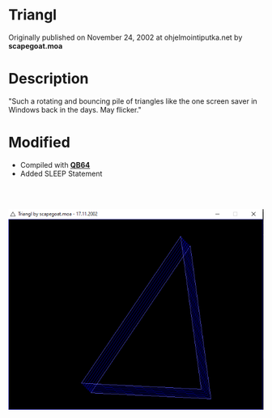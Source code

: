 # Triangl

Originally published on November 24, 2002 at ohjelmointiputka.net by **scapegoat.moa**


# Description

"Such a rotating and bouncing pile of triangles like the one screen saver in Windows back in the days. May flicker."

# Modified

- Compiled with **[QB64](https://github.com/QB64Team/qb64)**
- Added SLEEP Statement


<br><br>

![Triangl](https://raw.githubusercontent.com/JanrikV/Triangl/main/Triangl.png)
